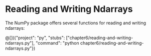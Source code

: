 # Reading and Writing Ndarrays

The NumPy package offers several functions for reading and writing ndarrays:

@[]({"project": "py", "stubs": ["chapter6/reading-and-writing-ndarrays.py"], "command": "python chapter6/reading-and-writing-ndarrays.py"})
